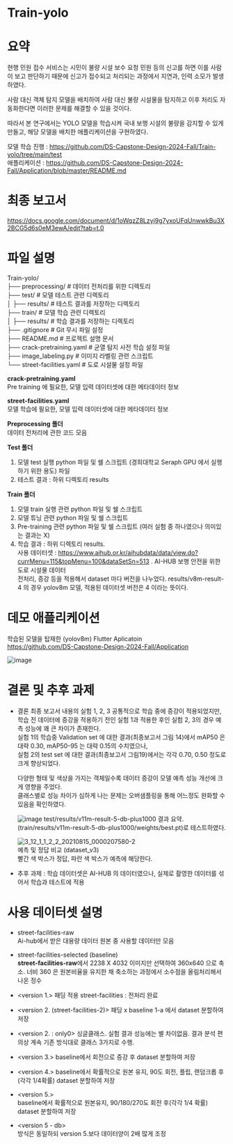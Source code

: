 # Train-yolo
# 요약
  현행 민원 접수 서비스는 시민이 불량 시설 보수 요청 민원 등의 신고를 하면 이를 사람이 보고 판단하기 때문에 신고가 접수되고 처리되는 과정에서 지연과, 인력 소모가 발생하였다.  
  
  사람 대신 객체 탐지 모델을 배치하여 사람 대신 불량 시설물을 탐지하고 이후 처리도 자동화한다면 이러한 문제를 해결할 수 있을 것이다.  
  
  따라서 본 연구에서는 YOLO 모델을 학습시켜 국내 보행 시설의 불량을 감지할 수 있게 만들고, 해당 모델을 배치한 애플리케이션을 구현하였다.  

  모델 학습 진행 : https://github.com/DS-Capstone-Design-2024-Fall/Train-yolo/tree/main/test  
  애플리케이션 : https://github.com/DS-Capstone-Design-2024-Fall/Application/blob/master/README.md  

# 최종 보고서
https://docs.google.com/document/d/1oWqzZ8Lzyj9g7yxoUFqUnwwkBu3X2BCG5d6s0eM3ewA/edit?tab=t.0

# 파일 설명
Train-yolo/  
├── preprocessing/          # 데이터 전처리를 위한 디렉토리  
├── test/                   # 모델 테스트 관련 디렉토리  
│     ├── results/            # 테스트 결과를 저장하는 디렉토리  
├── train/                  # 모델 학습 관련 디렉토리  
│     ├── results/            # 학습 결과를 저장하는 디렉토리  
├── .gitignore              # Git 무시 파일 설정  
├── README.md               # 프로젝트 설명 문서  
├── crack-pretraining.yaml  # 균열 탐지 사전 학습 설정 파일  
├── image_labeling.py       # 이미지 라벨링 관련 스크립트  
└── street-facilities.yaml  # 도로 시설물 설정 파일  

**crack-pretraining.yaml**  
Pre training 에 필요한, 모델 입력 데이터셋에 대한 메타데이터 정보  

**street-facilities.yaml**  
모델 학습에 필요한, 모델 입력 데이터셋에 대한 메타데이터 정보  

**Preprocessing 폴더**  
데이터 전처리에 관한 코드 모음  

**Test 폴더**  
1. 모델 test 실행 python 파일 및 쉘 스크립트 (경희대학교 Seraph GPU 에서 실행하기 위한 용도) 파일  
2. 테스트 결과 : 하위 디렉토리 results  

**Train 폴더**  
1. 모델 train 실행 관련 python 파일 및 쉘 스크립트  
2. 모델 튜닝 관련 python 파일 및 쉘 스크립트  
3. Pre-training 관련 python 파일 및 쉘 스크립트 (여러 실험 중 하나였으나 의미있는 결과는 X)  
4. 학습 결과 : 하위 디렉토리 results.  
     사용 데이터셋 : https://www.aihub.or.kr/aihubdata/data/view.do?currMenu=115&topMenu=100&dataSetSn=513 . AI-HUB 보행 안전을 위한 도로 시설물 데이터  
     전처리, 증강 등을 적용해서 dataset 마다 버전을 나누었다.
     results/v8m-result-4 의 경우 yolov8m 모델, 적용된 데이터셋 버전은 4 이라는 뜻이다.  
      
# 데모 애플리케이션
학습된 모델을 탑재한 (yolov8m) Flutter Aplicatoin  
https://github.com/DS-Capstone-Design-2024-Fall/Application  

![image](https://github.com/user-attachments/assets/d27ba2eb-e924-4a72-a177-74a87965ca3d)

# 결론 및 추후 과제
- 결론
     최종 보고서 내용의 실험 1, 2, 3 공통적으로 학습 중에 증강이 적용되었지만,  
  학습 전 데이터에 증강을 적용하기 전인 실험 1과 적용한 후인 실험 2, 3의 경우 예측 성능에 꽤 큰 차이가 존재한다.  
  실험 1의 학습중 Validation set 에 대한 결과(최종보고서 그림 14)에서 mAP50 은 대략 0.30, mAP50-95 는 대략 0.15의 수치였으나,  
  실험 2의 test set 에 대한 결과(최종보고서 그림19)에서는 각각 0.70, 0.50 정도로 크게 향상되었다.  

  다양한 형태 및 색상을 가지는 객체일수록 데이터 증강이 모델 예측 성능 개선에 크게 영향을 주었다.  
  클래스별로 성능 차이가 심하게 나는 문제는 오버샘플링을 통해 어느정도 완화할 수 있음을 확인하였다.

  ![image](https://github.com/user-attachments/assets/4f944244-2882-49be-8519-c8c934ce12d1)
  test/results/v11m-result-5-db-plus1000 결과 요약.  
  (train/results/v11m-result-5-db-plus1000/weights/best.pt)로 테스트하였다.
  

  ![3_12_1_1_2_2_20210815_0000207580-2](https://github.com/user-attachments/assets/37cbf0cf-3df3-4985-b4b3-1f980e0e80f6)  
  예측 및 정답 비교 (dataset_v3)  
  빨간 색 박스가 정답, 파란 색 박스가 예측에 해당한다.  

  
- 추후 과제 : 학습 데이터셋은 AI-HUB 의 데이터였으나, 실제로 촬영한 데이터를 섞어서 학습과 테스트에 적용


# 사용 데이터셋 설명

- street-facilities-raw  
Ai-hub에서 받은 대용량 데이터 원본 중 사용할 데이터만 모음

- street-facilities-selected (baseline)  
**street-facilities-raw**에서 2238 X 4032 이미지만 선택하여 360x640 으로 축소. 
너비 360 은 원본비율을 유지한 채 축소하는 과정에서 소수점을 올림처리해서 나온 정수

- <version 1.> 패딩 적용
street-facilities : 전처리 완료

- <version 2. (street-facilities-2)> 패딩 x
 baseline 1-a 에서 dataset 분할하여 저장

- <version 2. : only0>
싱글클래스. 실험 결과 성능에는 별 차이없음. 
결과 분석 편의상 계속 기존 방식대로 클래스 3가지로 수행.

- <version 3.>
 baseline에서 회전으로 증강 후 dataset 분할하여 저장

- <version 4.>
 baseline에서 확률적으로 원본 유지, 90도 회전, 플립, 랜덤크롭 후(각각 1/4확률) dataset 분할하여 저장

- <version 5.>  
 baseline에서 확률적으로 원본유지, 90/180/270도 회전 후(각각 1/4 확률) dataset 분할하여 저장  

- <version 5 - db>  
 방식은 동일하되 version 5.보다 데이터양이 2배 많게 조정  
